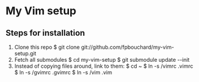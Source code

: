 # My Vim setup


## Steps for installation

1. Clone this repo
        $ git clone git://github.com/fpbouchard/my-vim-setup.git
2. Fetch all submodules
        $ cd my-vim-setup
        $ git submodule update --init
3. Instead of copying files around, link to them:
        $ cd ~
        $ ln -s <path to repo>/vimrc .vimrc
        $ ln -s <path to repo>/gvimrc .gvimrc
        $ ln -s <path to repo>/vim .vim
